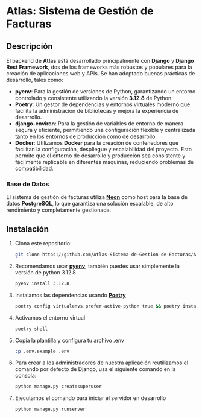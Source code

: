 # Atlas: Sistema de Gestión de Facturas

## Descripción

El backend de **Atlas** está desarrollado principalmente con **Django** y **Django Rest Framework**, dos de los frameworks más robustos y populares para la creación de aplicaciones web y APIs. Se han adoptado buenas prácticas de desarrollo, tales como:

- **pyenv**: Para la gestión de versiones de Python, garantizando un entorno controlado y consistente utilizando la versión **3.12.8** de Python.
- **Poetry**: Un gestor de dependencias y entornos virtuales moderno que facilita la administración de bibliotecas y mejora la experiencia de desarrollo.
- **django-environ**: Para la gestión de variables de entorno de manera segura y eficiente, permitiendo una configuración flexible y centralizada tanto en los entornos de producción como de desarrollo.
- **Docker**: Utilizamos **Docker** para la creación de contenedores que facilitan la configuración, despliegue y escalabilidad del proyecto. Esto permite que el entorno de desarrollo y producción sea consistente y fácilmente replicable en diferentes máquinas, reduciendo problemas de compatibilidad.


### Base de Datos

El sistema de gestión de facturas utiliza [**Neon**](https://neon.tech/) como host para la base de datos **PostgreSQL**, lo que garantiza una solución escalable, de alto rendimiento y completamente gestionada.


## Instalación

1. Clona este repositorio:
   ```bash
   git clone https://github.com/Atlas-Sistema-de-Gestion-de-Facturas/Atlas_Backend && cd Atlas_Backend
   ```

2. Recomendamos usar [**pyenv**](https://github.com/pyenv/pyenv?tab=readme-ov-file#installation), también puedes usar simplemente la versión de python 3.12.8

    ```bash
    pyenv install 3.12.8
    ```

3. Instalamos las dependencias usando [**Poetry**](https://python-poetry.org/docs/#installing-with-the-official-installer)
   
   ```bash
   poetry config virtualenvs.prefer-active-python true && poetry install
   ```

4. Activamos el entorno virtual
   ```bash
   poetry shell
   ```

5. Copia la plantilla y configura tu archivo .env
   ```bash
   cp .env.example .env
   ```

6. Para crear a los administradores de nuestra aplicación reutilizamos el comando por defecto de Django, usa el siguiente comando en la consola:
   ```bash
   python manage.py createsuperuser
   ```

7. Ejecutamos el comando para iniciar el servidor en desarrollo
   ```bash
   python manage.py runserver
   ```